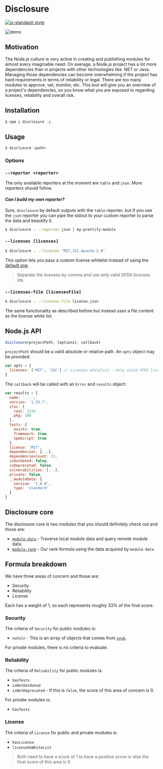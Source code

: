 # Disclosure
[![js-standard-style](https://img.shields.io/badge/code%20style-standard-brightgreen.svg?style=flat)](https://github.com/feross/standard)

![demo](https://cloud.githubusercontent.com/assets/6867996/15430360/f663685e-1e9c-11e6-96f9-241c3a8207b4.gif)
## Motivation

The Node.js culture is very active in creating and publishing modules for almost every imaginable need. On average, a Node.js project has a lot more dependencies than in projects with other technologies like .NET or Java. Managing those dependencies can become overwhelming if the project has hard requirements in terms of reliability or legal. There are too many modules to approve, vet, monitor, etc. This tool will give you an overview of a project's dependencies, so you know what you are exposed to regarding licenses, reliability and overall risk.

## Installation
```bash
$ npm i disclosure -g
```

## Usage
```bash
$ disclosure <path>
```

### Options

### `--reporter <reporter>`

The only available reporters at the moment are `table` and `json`. More reporters should follow.


#### _Can I build my own reporter?_
Sure, `disclosure` by default outputs with the `table` reporter, but if you use the `json` reporter you can pipe the stdout to your custom reporter to parse the data and beautify it.

```bash
$ disclosure . --reporter json | my-prettify-module
```

### `--licenses [licenses]`
```bash
$ disclosure . --licenses "MIT,ISC,Apache-2.0"
```

This option lets you pass a custom license whitelist instead of using the [default one](https://github.com/yldio/module-rank/blob/master/lib/licenses-whitelist.js).

> Separate the licenses by comma and use only valid SPDX licenses ids.

### `--licenses-file [licensesFile]`
```bash
$ disclosure . --licenses-file license.json
```

The same functionality as described before but instead uses a file content as the license white list.

## Node.js API

```js
disclosure(projectPath, [options], callback)
```

`projectPath` should be a valid absolute or relative path. An `opts` object may be provided:

```js
var opts = {
  licenses: ['MIT', 'ISC'] // Licenses whitelist - Only valid SPDX licenses ids
}
```

The `callback` will be called with an `Error` and `results` object:

```js
var results = {
  name: '...',
  version: '1.33.7',
  sloc: {
    real: 1234
    pkg: 100
  },
  tests: {
    exists: true,
    framework: true,
    npmScript: true
  },
  license: 'MIT',
  dependencies: {...},
  dependenciesCount: 13,
  isOutdated: false,
  isDeprecated: false,
  vulnerabilities: [...],
  private: false,
  __moduleData: {
    version: '1.0.0',
    type: 'standard'
  }
}
```

## Disclosure core
The disclosure core is two modules that you should definitely check out and those are:

- [`module-data`](https://github.com/yldio/module-data) - Traverse local module data and query remote module data.
- [`module-rank`](https://github.com/yldio/module-rank) - Our rank formula using the data acquired by `module-data`

## Formula breakdown
We have three areas of concern and those are:

- Security
- Reliability
- License

Each has a weight of 1, so each represents roughly 33% of the final score.

### Security
The criteria of `Security` for public modules is:

- `noVuln` - This is an array of objects that comes from [`snyk`](https://snyk.io/).

For private modules, there is no criteria to evaluate.

### Reliability
The criteria of `Reliability` for public modules is:

- `hasTests`
- `isNotOutdated`
- `isNotDeprecated` - If this is `false`, the score of this area of concern is 0.

For private modules is:

- `hasTests`

### License
The criteria of `License` for public and private modules is:

- `hasLicense`
- `licenseOnWhiteList`

> Both need to have a score of 1 to have a positive score or else the final score of this area is 0.
